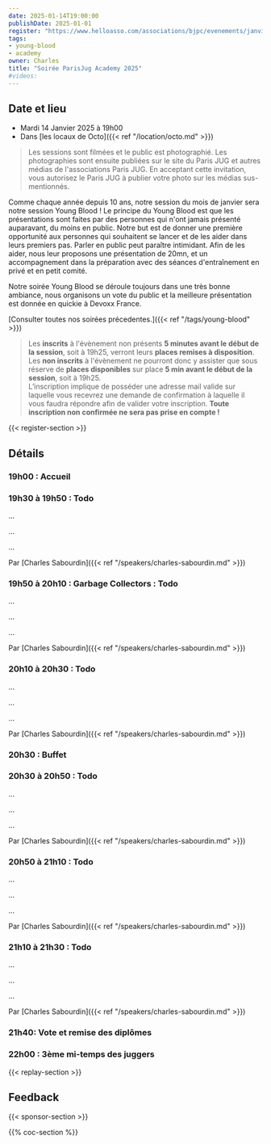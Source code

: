 ```yaml
---
date: 2025-01-14T19:00:00
publishDate: 2025-01-01
register: "https://www.helloasso.com/associations/bjpc/evenements/janvier-2025"
tags:
- young-blood
- academy
owner: Charles
title: "Soirée ParisJug Academy 2025"
#videos:
---
```


## Date et lieu

* Mardi 14 Janvier 2025 à 19h00
* Dans [les locaux de Octo]({{< ref "/location/octo.md" >}})

> Les sessions sont filmées et le public est photographié. Les photographies sont ensuite publiées sur le site du Paris JUG et autres médias de l'associations Paris JUG. En acceptant cette invitation, vous autorisez le Paris JUG à publier votre photo sur les médias sus-mentionnés.

Comme chaque année depuis 10 ans, notre session du mois de janvier sera notre session Young Blood !
Le principe du Young Blood est que les présentations sont faites par des personnes qui n'ont jamais présenté auparavant, du moins en public.
Notre but est de donner une première opportunité aux personnes qui souhaitent se lancer et de les aider dans leurs premiers pas.
Parler en public peut paraître intimidant.
Afin de les aider, nous leur proposons une présentation de 20mn, et un accompagnement dans la préparation avec des séances d'entraînement en privé et en petit comité.

Notre soirée Young Blood se déroule toujours dans une très bonne ambiance, nous organisons un vote du public et la meilleure présentation est donnée en quickie à Devoxx France.

[Consulter toutes nos soirées précedentes.]({{< ref "/tags/young-blood" >}})

> Les **inscrits** à l'évènement non présents **5 minutes avant le début de la session**, soit à 19h25, verront leurs **places remises à disposition**.  
Les **non inscrits** à l'évènement ne pourront donc y assister que sous réserve de **places disponibles** sur place **5 min avant le début de la session**, soit à 19h25.  
L’inscription implique de posséder une adresse mail valide sur laquelle vous recevrez une demande de confirmation à laquelle il vous faudra répondre afin de valider votre inscription.
**Toute inscription non confirmée ne sera pas prise en compte !**

{{< register-section >}}

## Détails

### 19h00 : Accueil

### 19h30 à 19h50 : Todo

...

...

...

Par [Charles Sabourdin]({{< ref "/speakers/charles-sabourdin.md" >}})

### 19h50 à 20h10 : Garbage Collectors : Todo

...

...

...

Par [Charles Sabourdin]({{< ref "/speakers/charles-sabourdin.md" >}})

### 20h10 à 20h30 : Todo

...

...

...

Par [Charles Sabourdin]({{< ref "/speakers/charles-sabourdin.md" >}})

### 20h30 : Buffet

### 20h30 à 20h50 : Todo

...

...

...

Par [Charles Sabourdin]({{< ref "/speakers/charles-sabourdin.md" >}})

### 20h50 à 21h10 : Todo

...

...

...

Par [Charles Sabourdin]({{< ref "/speakers/charles-sabourdin.md" >}})

### 21h10 à 21h30 : Todo

...

...

...

Par [Charles Sabourdin]({{< ref "/speakers/charles-sabourdin.md" >}})

### 21h40: Vote et remise des diplômes

### 22h00 : 3ème mi-temps des juggers

{{< replay-section >}}

## Feedback

{{< sponsor-section >}}

{{% coc-section %}}
